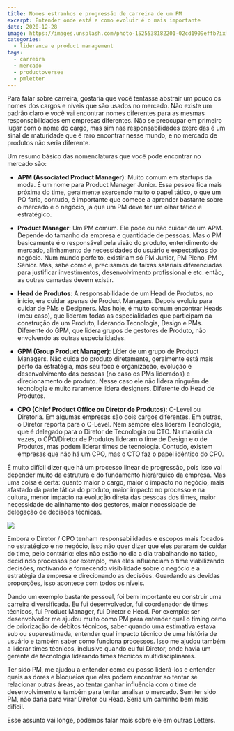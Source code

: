 ```yaml
---
title: Nomes estranhos e progressão de carreira de um PM
excerpt: Entender onde está e como evoluir é o mais importante
date: 2020-12-28
image: https://images.unsplash.com/photo-1525538182201-02cd1909effb?ixlib=rb-1.2.1&ixid=eyJhcHBfaWQiOjEyMDd9&auto=format&fit=crop&w=1334&q=80
categories:
  - lideranca e product management
tags:
  - carreira
  - mercado
  - productoversee
  - pmletter
---
```


Para falar sobre carreira, gostaria que você tentasse abstrair um pouco
os nomes dos cargos e níveis que são usados no mercado. Não existe um
padrão claro e você vai encontrar nomes diferentes para as mesmas
responsabilidades em empresas diferentes. Não se preocupar em primeiro
lugar com o nome do cargo, mas sim nas responsabilidades exercidas é um
sinal de maturidade que é raro encontrar nesse mundo, e no mercado de
produtos não seria diferente.

Um resumo básico das nomenclaturas que você pode encontrar no mercado
são:

-   **APM (Associated Product Manager)**: Muito comum em startups da
    moda. É um nome para Product Manager Junior. Essa pessoa fica mais
    próxima do time, geralmente exercendo muito o papel tático, o que um
    PO faria, contudo, é importante que comece a aprender bastante sobre
    o mercado e o negócio, já que um PM deve ter um olhar tático e
    estratégico.

-   **Product Manager**: Um PM comum. Ele pode ou não cuidar de um APM.
    Depende do tamanho da empresa e quantidade de pessoas. Mas o PM
    basicamente é o responsável pela visão do produto, entendimento de
    mercado, alinhamento de necessidades do usuário e expectativas do
    negócio. Num mundo perfeito, existiriam só PM Junior, PM Pleno, PM
    Sênior. Mas, sabe como é, precisamos de faixas salariais
    diferenciadas para justificar investimentos, desenvolvimento
    profissional e etc. então, as outras camadas devem existir.

-   **Head de Produtos**: A responsabilidade de um Head de Produtos, no
    início, era cuidar apenas de Product Managers. Depois evoluiu para
    cuidar de PMs e Designers. Mas hoje, é muito comum encontrar Heads
    (meu caso), que lideram todas as especialidades que participam da
    construção de um Produto, liderando Tecnologia, Design e PMs.
    Diferente do GPM, que lidera grupos de gestores de Produto, não
    envolvendo as outras especialidades.

-   **GPM (Group Product Manager)**: Líder de um grupo de Product
    Managers. Não cuida do produto diretamente, geralmente está mais
    perto da estratégia, mas seu foco é organização, evolução e
    desenvolvimento das pessoas (no caso os PMs liderados) e
    direcionamento de produto. Nesse caso ele não lidera ninguém de
    tecnologia e muito raramente lidera designers. Diferente do Head de
    Produtos.

-   **CPO (Chief Product Office ou Diretor de Produtos)**: C-Level ou
    Diretoria. Em algumas empresas são dois cargos diferentes. Em
    outras, o Diretor reporta para o C-Level. Nem sempre eles lideram
    Tecnologia, que é delegado para o Diretor de Tecnologia ou CTO. Na
    maioria da vezes, o CPO/Diretor de Produtos lideram o time de Design
    e o de Produtos, mas podem liderar times de tecnologia. Contudo,
    existem empresas que não há um CPO, mas o CTO faz o papel idêntico
    do CPO.

É muito difícil dizer que há um processo linear de progressão, pois isso
vai depender muito da estrutura e do fundamento hierárquico da empresa.
Mas uma coisa é certa: quanto maior o cargo, maior o impacto no negócio,
mais afastado da parte tática do produto, maior impacto no processo e na
cultura, menor impacto na evolução direta das pessoas dos times, maior
necessidade de alinhamento dos gestores, maior necessidade de delegação
de decisões técnicas.

[![](https://bucketeer-e05bbc84-baa3-437e-9518-adb32be77984.s3.amazonaws.com/public/images/2633db2a-8699-49be-9b0b-91f6dd932ada_1310x1190.png)](https://cdn.substack.com/image/fetch/f_auto,q_auto:good,fl_progressive:steep/https%3A%2F%2Fbucketeer-e05bbc84-baa3-437e-9518-adb32be77984.s3.amazonaws.com%2Fpublic%2Fimages%2F2633db2a-8699-49be-9b0b-91f6dd932ada_1310x1190.png)

Embora o Diretor / CPO tenham responsabilidades e escopos mais focados
no estratégico e no negócio, isso não quer dizer que eles pararam de
cuidar do time, pelo contrário: eles não estão no dia a dia trabalhando
no tático, decidindo processos por exemplo, mas eles influenciam o time
viabilizando decisões, motivando e fornecendo visibilidade sobre o
negócio e a estratégia da empresa e direcionando as decisões. Guardando
as devidas proporções, isso acontece com todos os níveis.

Dando um exemplo bastante pessoal, foi bem importante eu construir uma
carreira diversificada. Eu fui desenvolvedor, fui coordenador de times
técnicos, fui Product Manager, fui Diretor e Head. Por exemplo: ser
desenvolvedor me ajudou muito como PM para entender qual o timing certo
de priorização de débitos técnicos, saber quando uma estimativa estava
sub ou superestimada, entender qual impacto técnico de uma história de
usuário e também saber como funciona processos. Isso me ajudou também a
liderar times técnicos, inclusive quando eu fui Diretor, onde havia um
gerente de tecnologia liderando times técnicos multidisciplinares.

Ter sido PM, me ajudou a entender como eu posso liderá-los e entender
quais as dores e bloqueios que eles podem encontrar ao tentar se
relacionar outras áreas, ao tentar ganhar influência com o time de
desenvolvimento e também para tentar analisar o mercado. Sem ter sido
PM, não daria para virar Diretor ou Head. Seria um caminho bem mais
difícil.

Esse assunto vai longe, podemos falar mais sobre ele em outras Letters.